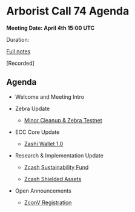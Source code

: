# Arborist Call 74 Agenda

**Meeting Date: April 4th 15:00 UTC**

Duration:

[Full notes](https://github.com/ZcashCommunityGrants/arboretum-notes/blob/main/AllArboristCallNotes/Arborist%20Call%2074-Notes.md)

[Recorded]


## Agenda


+ Welcome and Meeting Intro

    
+ Zebra Update 

     - [Minor Cleanup & Zebra Testnet](https://github.com/ZcashCommunityGrants/arboretum-notes/blob/main/AllArboristCallNotes/Arborist%20Call%2074-Notes.md#1-zebra-update---minor-cleanup--zebra-testnet)


+ ECC Core Update 

     - [Zashi Wallet 1.0](https://github.com/ZcashCommunityGrants/arboretum-notes/blob/main/AllArboristCallNotes/Arborist%20Call%2074-Notes.md#2-ecc-update---zashi-wallet-10)

+ Research & Implementation Update 
 
     - [Zcash Sustainability Fund](https://github.com/ZcashCommunityGrants/arboretum-notes/blob/main/AllArboristCallNotes/Arborist%20Call%2074-Notes.md#3-research--implementation-updates-i-zcash-sustainability-fund)

     - [Zcash Shielded Assets](https://github.com/ZcashCommunityGrants/arboretum-notes/blob/main/AllArboristCallNotes/Arborist%20Call%2074-Notes.md#3-research--implementation-updates-ii-zcash-shielded-assets)


+ Open Announcements 

     - [ZconV Registration](https://github.com/ZcashCommunityGrants/arboretum-notes/blob/main/AllArboristCallNotes/Arborist%20Call%2074-Notes.md#4-open-announcements-i-zconv-registration) 

  